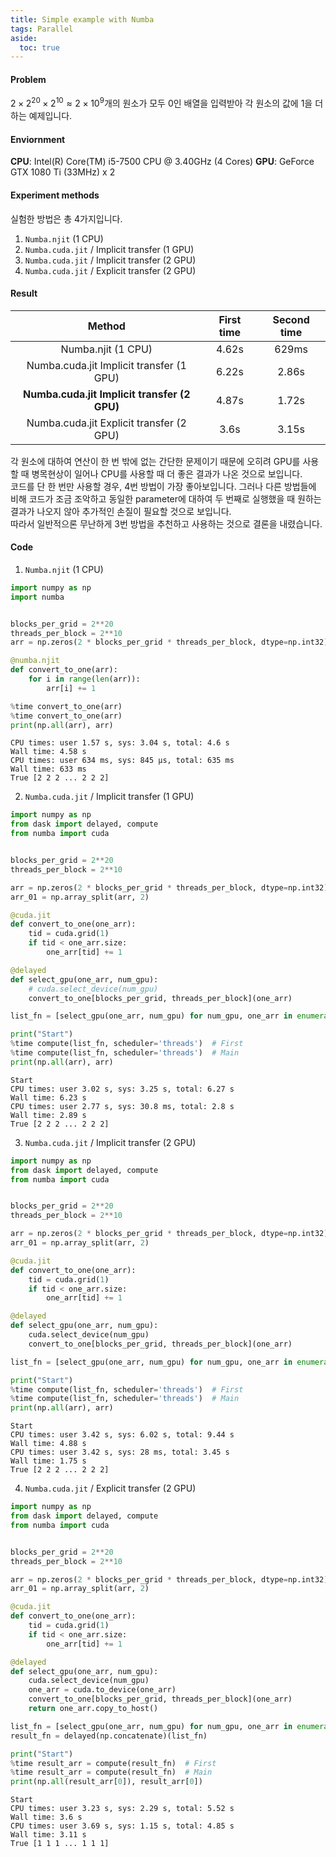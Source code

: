```yaml
---
title: Simple example with Numba
tags: Parallel
aside:
  toc: true
---
```



<!--more-->
#### Problem
$2 \times 2^{20} \times 2^{10} \approx 2 \times 10^9$개의 원소가 모두 0인 배열을 입력받아 각 원소의 값에 1을 더하는 예제입니다.

#### Enviornment
**CPU**: Intel(R) Core(TM) i5-7500 CPU @ 3.40GHz (4 Cores)
**GPU**: GeForce GTX 1080 Ti (33MHz) x 2


#### Experiment methods
실험한 방법은 총 4가지입니다.

1. `Numba.njit` (1 CPU)
2. `Numba.cuda.jit` / Implicit transfer (1 GPU)
3. `Numba.cuda.jit` / Implicit transfer (2 GPU)
4. `Numba.cuda.jit` / Explicit transfer (2 GPU)

#### Result
| Method | First time | Second time |
|:--:|:--:|:--:|
| Numba.njit (1 CPU) | 4.62s | 629ms |
| Numba.cuda.jit Implicit transfer (1 GPU) | 6.22s | 2.86s |
| **Numba.cuda.jit Implicit transfer (2 GPU)** | 4.87s | 1.72s |
| Numba.cuda.jit Explicit transfer (2 GPU) | 3.6s | 3.15s |

각 원소에 대하여 연산이 한 번 밖에 없는 간단한 문제이기 때문에 오히려 GPU를 사용할 때 병목현상이 일어나 CPU를 사용할 때 더 좋은 결과가 나온 것으로 보입니다.  
코드를 단 한 번만 사용할 경우, 4번 방법이 가장 좋아보입니다. 그러나 다른 방법들에 비해 코드가 조금 조악하고 동일한 parameter에 대하여 두 번째로 실행했을 때 원하는 결과가 나오지 않아 추가적인 손질이 필요할 것으로 보입니다.  
따라서 일반적으론 무난하게 3번 방법을 추천하고 사용하는 것으로 결론을 내렸습니다.


#### Code
1. `Numba.njit` (1 CPU)
```python
import numpy as np
import numba


blocks_per_grid = 2**20
threads_per_block = 2**10
arr = np.zeros(2 * blocks_per_grid * threads_per_block, dtype=np.int32)

@numba.njit
def convert_to_one(arr):
    for i in range(len(arr)):
        arr[i] += 1

%time convert_to_one(arr)
%time convert_to_one(arr)
print(np.all(arr), arr)
```

    CPU times: user 1.57 s, sys: 3.04 s, total: 4.6 s
    Wall time: 4.58 s
    CPU times: user 634 ms, sys: 845 µs, total: 635 ms
    Wall time: 633 ms
    True [2 2 2 ... 2 2 2]


2. `Numba.cuda.jit` / Implicit transfer (1 GPU)
```python
import numpy as np
from dask import delayed, compute
from numba import cuda


blocks_per_grid = 2**20
threads_per_block = 2**10

arr = np.zeros(2 * blocks_per_grid * threads_per_block, dtype=np.int32)
arr_01 = np.array_split(arr, 2)

@cuda.jit
def convert_to_one(one_arr):
    tid = cuda.grid(1)
    if tid < one_arr.size:
        one_arr[tid] += 1

@delayed
def select_gpu(one_arr, num_gpu):
    # cuda.select_device(num_gpu)
    convert_to_one[blocks_per_grid, threads_per_block](one_arr)

list_fn = [select_gpu(one_arr, num_gpu) for num_gpu, one_arr in enumerate(arr_01)]

print("Start")
%time compute(list_fn, scheduler='threads')  # First
%time compute(list_fn, scheduler='threads')  # Main
print(np.all(arr), arr)
```

    Start
    CPU times: user 3.02 s, sys: 3.25 s, total: 6.27 s
    Wall time: 6.23 s
    CPU times: user 2.77 s, sys: 30.8 ms, total: 2.8 s
    Wall time: 2.89 s
    True [2 2 2 ... 2 2 2]


3. `Numba.cuda.jit` / Implicit transfer (2 GPU)
```python
import numpy as np
from dask import delayed, compute
from numba import cuda


blocks_per_grid = 2**20
threads_per_block = 2**10

arr = np.zeros(2 * blocks_per_grid * threads_per_block, dtype=np.int32)
arr_01 = np.array_split(arr, 2)

@cuda.jit
def convert_to_one(one_arr):
    tid = cuda.grid(1)
    if tid < one_arr.size:
        one_arr[tid] += 1

@delayed
def select_gpu(one_arr, num_gpu):
    cuda.select_device(num_gpu)
    convert_to_one[blocks_per_grid, threads_per_block](one_arr)

list_fn = [select_gpu(one_arr, num_gpu) for num_gpu, one_arr in enumerate(arr_01)]

print("Start")
%time compute(list_fn, scheduler='threads')  # First
%time compute(list_fn, scheduler='threads')  # Main
print(np.all(arr), arr)
```

    Start
    CPU times: user 3.42 s, sys: 6.02 s, total: 9.44 s
    Wall time: 4.88 s
    CPU times: user 3.42 s, sys: 28 ms, total: 3.45 s
    Wall time: 1.75 s
    True [2 2 2 ... 2 2 2]


4. `Numba.cuda.jit` / Explicit transfer (2 GPU)
```python
import numpy as np
from dask import delayed, compute
from numba import cuda


blocks_per_grid = 2**20
threads_per_block = 2**10

arr = np.zeros(2 * blocks_per_grid * threads_per_block, dtype=np.int32)
arr_01 = np.array_split(arr, 2)

@cuda.jit
def convert_to_one(one_arr):
    tid = cuda.grid(1)
    if tid < one_arr.size:
        one_arr[tid] += 1

@delayed
def select_gpu(one_arr, num_gpu):
    cuda.select_device(num_gpu)
    one_arr = cuda.to_device(one_arr)
    convert_to_one[blocks_per_grid, threads_per_block](one_arr)
    return one_arr.copy_to_host()

list_fn = [select_gpu(one_arr, num_gpu) for num_gpu, one_arr in enumerate(arr_01)]
result_fn = delayed(np.concatenate)(list_fn)

print("Start")
%time result_arr = compute(result_fn)  # First
%time result_arr = compute(result_fn)  # Main
print(np.all(result_arr[0]), result_arr[0])
```
    
    Start
    CPU times: user 3.23 s, sys: 2.29 s, total: 5.52 s
    Wall time: 3.6 s
    CPU times: user 3.69 s, sys: 1.15 s, total: 4.85 s
    Wall time: 3.11 s
    True [1 1 1 ... 1 1 1]